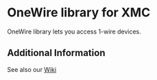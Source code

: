 # OneWire library for XMC

OneWire library lets you access 1-wire devices.

## Additional Information

See also our [Wiki](https://github.com/Infineon/XMC-for-Arduino/wiki/Core-Libraries)